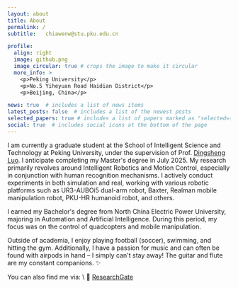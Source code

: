 ```yaml
---
layout: about
title: About
permalink: /
subtitle:   chiawenw@stu.pku.edu.cn

profile:
  align: right
  image: github.png
  image_circular: true # crops the image to make it circular
  more_info: >
    <p>Peking University</p>
    <p>No.5 Yiheyuan Road Haidian District</p>
    <p>Beijing, China</p>

news: true  # includes a list of news items
latest_posts: false  # includes a list of the newest posts
selected_papers: true # includes a list of papers marked as "selected={true}"
social: true  # includes social icons at the bottom of the page
---
```


<!-- Write your biography here. Tell the world about yourself. Link to your favorite [subreddit](http://reddit.com). You can put a picture in, too. The code is already in, just name your picture `prof_pic.jpg` and put it in the `img/` folder.

Put your address / P.O. box / other info right below your picture. You can also disable any of these elements by editing `profile` property of the YAML header of your `_pages/about.md`. Edit `_bibliography/papers.bib` and Jekyll will render your [publications page](/al-folio/publications/) automatically. -->

<!-- Link to your social media connections, too. This theme is set up to use [Font Awesome icons](https://fontawesome.com/) and [Academicons](https://jpswalsh.github.io/academicons/), like the ones below. Add your Facebook, Twitter, LinkedIn, Google Scholar, or just disable all of them. -->
I am currently a graduate student at the School of Intelligent Science and Technology at Peking University, under the supervision of Prof. [Dingsheng Luo](https://ieeexplore.ieee.org/author/37340369700). I anticipate completing my Master's degree in July 2025. My research primarily revolves around Intelligent Robotics and Motion Control, especially in conjunction with human recognition mechanisms. I actively conduct experiments in both simulation and real, working with various robotic platforms such as UR3-AUBOi5 dual-arm robot, Baxter, Realman mobile manipulation robot, PKU-HR humanoid robot, and others.

I earned my Bachelor's degree from North China Electric Power University, majoring in Automation and Artificial Intelligence. During this period, my focus was on the control of quadcopters and mobile manipulation.

Outside of academia, I enjoy playing football (soccer), swimming, and hitting the gym. Additionally, I have a passion for music and can often be found with airpods in hand – I simply can't stay away! The guitar and flute are my constant companions. :sparkles:

You can also find me via: \\
:deciduous_tree:&nbsp;[ResearchGate](https://www.researchgate.net/profile/Jiawen-Wang-45)